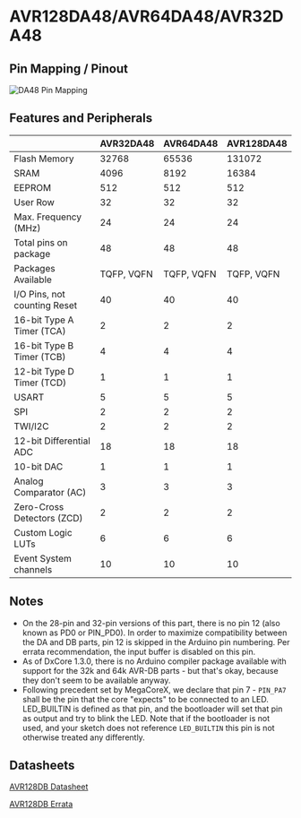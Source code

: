 # AVR128DA48/AVR64DA48/AVR32DA48
## Pin Mapping / Pinout
![DA48 Pin Mapping](DA48.png "Arduino Pin Mapping for DA48")

## Features and Peripherals
|                              | AVR32DA48  | AVR64DA48  | AVR128DA48 |
|------------------------------|------------|------------|------------|
| Flash Memory                 | 32768      | 65536      | 131072     |
| SRAM                         | 4096       | 8192       | 16384      |
| EEPROM                       | 512        | 512        | 512        |
| User Row                     | 32         | 32         | 32         |
| Max. Frequency (MHz)         | 24         | 24         | 24         |
| Total pins on package        | 48         | 48         | 48         |
| Packages Available           | TQFP, VQFN | TQFP, VQFN | TQFP, VQFN |
| I/O Pins, not counting Reset | 40         | 40         | 40         |
| 16-bit Type A Timer (TCA)    | 2          | 2          | 2          |
| 16-bit Type B Timer (TCB)    | 4          | 4          | 4          |
| 12-bit Type D Timer (TCD)    | 1          | 1          | 1          |
| USART                        | 5          | 5          | 5          |
| SPI                          | 2          | 2          | 2          |
| TWI/I2C                      | 2          | 2          | 2          |
| 12-bit Differential ADC      | 18         | 18         | 18         |
| 10-bit DAC                   | 1          | 1          | 1          |
| Analog Comparator (AC)       | 3          | 3          | 3          |
| Zero-Cross Detectors (ZCD)   | 2          | 2          | 2          |
| Custom Logic LUTs            | 6          | 6          | 6          |
| Event System channels        | 10         | 10         | 10         |

## Notes
* On the 28-pin and 32-pin versions of this part, there is no pin 12 (also known as PD0 or PIN_PD0). In order to maximize compatibility between the DA and DB parts, pin 12 is skipped in the Arduino pin numbering. Per errata recommendation, the input buffer is disabled on this pin.
* As of DxCore 1.3.0, there is no Arduino compiler package available with support for the 32k and 64k AVR-DB parts - but that's okay, because they don't seem to be available anyway.
* Following precedent set by MegaCoreX, we declare that pin 7 - `PIN_PA7` shall be the pin that the core "expects" to be connected to an LED. LED_BUILTIN is defined as that pin, and the bootloader will set that pin as output and try to blink the LED. Note that if the bootloader is not used, and your sketch does not reference `LED_BUILTIN` this pin is not otherwise treated any differently.

## Datasheets

[AVR128DB Datasheet](https://ww1.microchip.com/downloads/en/DeviceDoc/AVR128DB28-32-48-64-DataSheet-DS40002247A.pdf)

[AVR128DB Errata](https://ww1.microchip.com/downloads/en/DeviceDoc/AVR128DB28-32-48-64-SilConErrataClarif-DS80000915B.pdf)
